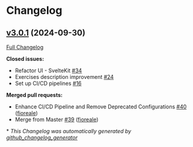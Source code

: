 # Changelog

## [v3.0.1](https://github.com/fioreale/myfitapp/tree/v3.0.1) (2024-09-30)

[Full Changelog](https://github.com/fioreale/myfitapp/compare/v3.0.0...v3.0.1)

**Closed issues:**

- Refactor UI - SvelteKit [\#34](https://github.com/fioreale/myfitapp/issues/34)
- Exercises description improvement [\#24](https://github.com/fioreale/myfitapp/issues/24)
- Set up CI/CD pipelines [\#16](https://github.com/fioreale/myfitapp/issues/16)

**Merged pull requests:**

- Enhance CI/CD Pipeline and Remove Deprecated Configurations [\#40](https://github.com/fioreale/myfitapp/pull/40) ([fioreale](https://github.com/fioreale))
- Merge from Master [\#39](https://github.com/fioreale/myfitapp/pull/39) ([fioreale](https://github.com/fioreale))



\* *This Changelog was automatically generated by [github_changelog_generator](https://github.com/github-changelog-generator/github-changelog-generator)*
